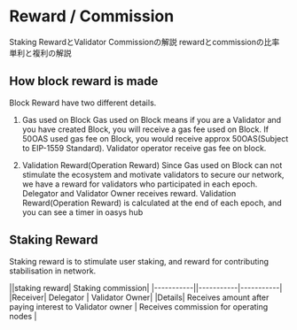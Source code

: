 # Reward / Commission

Staking RewardとValidator Commissionの解説
rewardとcommissionの比率
単利と複利の解説


## How block reward is made
Block Reward have two different details.

1. Gas used on Block
Gas used on Block means if you are a Validator and you have created Block, you will receive a gas fee used on Block. If 50OAS used gas fee on Block, you would receive approx 50OAS(Subject to EIP-1559 Standard). Validator operator receive gas fee on block.

2. Validation Reward(Operation Reward)
Since Gas used on Block can not stimulate the ecosystem and motivate validators to secure our network, we have a reward for validators who participated in each epoch. Delegator and Validator Owner receives reward. Validation Reward(Operation Reward) is calculated at the end of each epoch, and you can see a timer in oasys hub

## Staking Reward

Staking reward is to stimulate user staking, and reward for contributing stabilisation in network.

||staking reward| Staking commission|
|-----------||-----------|-----------|
|Receiver| Delegator | Validator Owner|
|Details| Receives amount after paying interest to Validator owner | Receives commission for operating nodes |